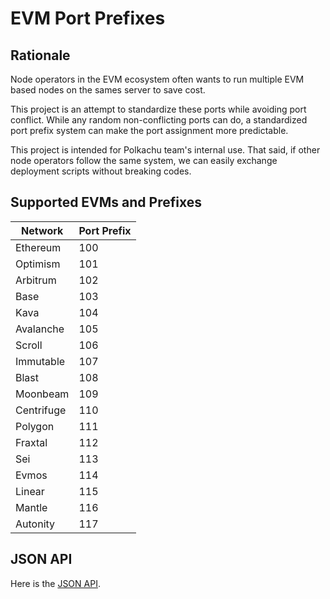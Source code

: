 # EVM Port Prefixes

## Rationale

Node operators in the EVM ecosystem often wants to run multiple EVM based nodes on the sames server to save cost.

This project is an attempt to standardize these ports while avoiding port conflict. While any random non-conflicting ports can do, a standardized port prefix system can make the port assignment more predictable.

This project is intended for Polkachu team's internal use. That said, if other node operators follow the same system, we can easily exchange deployment scripts without breaking codes.

## Supported EVMs and Prefixes

| Network    | Port Prefix |
| ---------- | ----------- |
| Ethereum   | 100         |
| Optimism   | 101         |
| Arbitrum   | 102         |
| Base       | 103         |
| Kava       | 104         |
| Avalanche  | 105         |
| Scroll     | 106         |
| Immutable  | 107         |
| Blast      | 108         |
| Moonbeam   | 109         |
| Centrifuge | 110         |
| Polygon    | 111         |
| Fraxtal    | 112         |
| Sei        | 113         |
| Evmos      | 114         |
| Linear     | 115         |
| Mantle     | 116         |
| Autonity   | 117         |

## JSON API

Here is the [JSON API](https://raw.githubusercontent.com/PolkachuIntern/evm-port-prefixes/master/networks.json).
